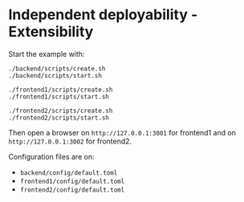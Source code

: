 # Independent deployability - Extensibility
Start the example with:
```
./backend/scripts/create.sh
./backend/scripts/start.sh

./frontend1/scripts/create.sh
./frontend1/scripts/start.sh

./frontend2/scripts/create.sh
./frontend2/scripts/start.sh
```
Then open a browser on `http://127.0.0.1:3001` for frontend1 and on `http://127.0.0.1:3002` for frontend2.


Configuration files are on:
- `backend/config/default.toml`
- `frontend1/config/default.toml`
- `frontend2/config/default.toml`
